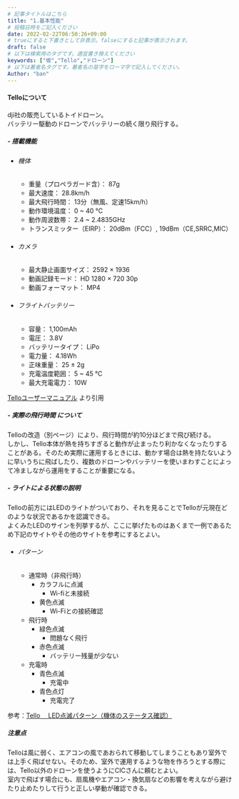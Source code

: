 ```yaml
---
# 記事タイトルはこちら
title: "1.基本性能"
# 投稿日時をご記入ください
date: 2022-02-22T06:50:26+09:00
# trueにすると下書きとして非表示。falseにすると記事が表示されます。
draft: false
# 以下は検索用のタグです。適宜書き換えてください
keywords: ["坂","Tello","ドローン"]
# 以下は著者名タグです。著者名の苗字をローマ字で記入してください。
Author: "ban"
---
```


#### Telloについて
dji社の販売しているトイドローン。  
バッテリー駆動のドローンでバッテリーの続く限り飛行する。

##### - 搭載機能  
- ###### 機体
  - 重量（プロペラガード含）： 87g
  - 最大速度： 28.8km/h
  - 最大飛行時間： 13分（無風、定速15km/h）
  - 動作環境温度： 0 ~ 40 ℃
  - 動作周波数帯： 2.4 ~ 2.4835GHz
  - トランスミッター（EIRP）： 20dBm（FCC）, 19dBm（CE,SRRC,MIC）
- ###### カメラ
  - 最大静止画面サイズ： 2592 × 1936
  - 動画記録モード： HD 1280 × 720 30p
  - 動画フォーマット： MP4
- ###### フライトバッテリー
  - 容量： 1,100mAh
  - 電圧： 3.8V
  - バッテリータイプ： LiPo
  - 電力量： 4.18Wh
  - 正味重量： 25 ± 2g
  - 充電温度範囲： 5 ~ 45 ℃
  - 最大充電電力： 10W  
  
[Telloユーザーマニュアル](https://dl-cdn.ryzerobotics.com/downloads/Tello/201806mul/Tello%20User%20Manual%20V1.0_JP.pdf) より引用 

##### - 実際の飛行時間  について
Telloの改造（別ページ）により、飛行時間が約10分ほどまで飛び続ける。  
しかし、Tello本体が熱を持ちすぎると動作が止まったり利かなくなったりすることがある。そのため実際に運用するときには、動かす場合は熱を持たないように早いうちに飛ばしたり、複数のドローンやバッテリーを使いまわすことによって冷ましながら運用をすることが重要になる。  

##### - ライトによる状態の説明  
Telloの前方にはLEDのライトがついており、それを見ることでTelloが元現在どのような状況であるかを認識できる。  
よくみたLEDのサインを列挙するが、ここに挙げたものはあくまで一例であるため下記のサイトやその他のサイトを参考にするとよい。  
- ###### パターン
  - 通常時（非飛行時）  
    - カラフルに点滅  
      - Wi-fiと未接続  
    - 黄色点滅  
      - Wi-Fiとの接続確認  
  - 飛行時  
    - 緑色点滅
      - 問題なく飛行  
    - 赤色点滅  
      - バッテリー残量が少ない  
  - 充電時  
    - 青色点滅  
      - 充電中  
    - 青色点灯  
      - 充電完了  

参考：[Tello　 LED点滅パターン（機体のステータス確認）](https://sekido-rc.com/blog/technical/faq_180321_001/)   

##### 注意点  
Telloは風に弱く、エアコンの風であおられて移動してしまうこともあり室外では上手く飛ばせない。そのため、室外で運用するような物を作ろうとする際には、Tello以外のドローンを使うようにCICさんに頼むとよい。  
室内で飛ばす場合にも、扇風機やエアコン・換気扇などの影響を考えながら避けたり止めたりして行うと正しい挙動が確認できる。
